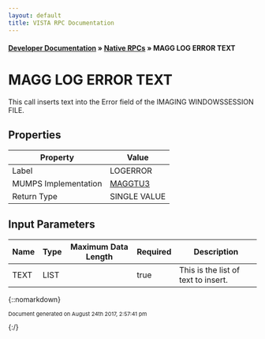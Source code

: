```yaml
---
layout: default
title: VISTA RPC Documentation
---
```


#### [Developer Documentation](../index) &#187; [Native RPCs](TableOfContents) &#187; MAGG LOG ERROR TEXT<br/>
# MAGG LOG ERROR TEXT

This call inserts text into the Error field of the IMAGING WINDOWSSESSION FILE.

## Properties

Property | Value
--- | ---
Label | LOGERROR
MUMPS Implementation | [MAGGTU3](http://code.osehra.org/dox/Routine_MAGGTU3_source.html)
Return Type | SINGLE VALUE


## Input Parameters

Name | Type | Maximum Data Length | Required | Description
--- | --- | --- | --- | ---
TEXT | LIST |  | true | This is the list of text to insert.



{::nomarkdown} <br/><p style="font-size: 11px">Document generated on August 24th 2017, 2:57:41 pm</p>{:/}